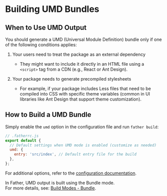 # Building UMD Bundles

## When to Use UMD Output

You should generate a UMD (Universal Module Definition) bundle only if one of the following conditions applies:

1. Your users need to treat the package as an external dependency  
   - They might want to include it directly in an HTML file using a `<script>` tag from a CDN (e.g., React or Ant Design).

2. Your package needs to generate precompiled stylesheets 
   - For example, if your package includes Less files that need to be compiled into CSS with specific theme variables (common in UI libraries like Ant Design that support theme customization).

## How to Build a UMD Bundle

Simply enable the `umd` option in the configuration file and run `father build`:

```js
// .fatherrc.js
export default {
  // Default settings when UMD mode is enabled (customize as needed)
  umd: {
    entry: 'src/index', // Default entry file for the build
  },
};
```

For additional options, refer to the [configuration documentation](../config.md).

In Father, UMD output is built using the Bundle mode.  
For more details, see: [Build Modes - Bundle](./build-mode.md#bundle).